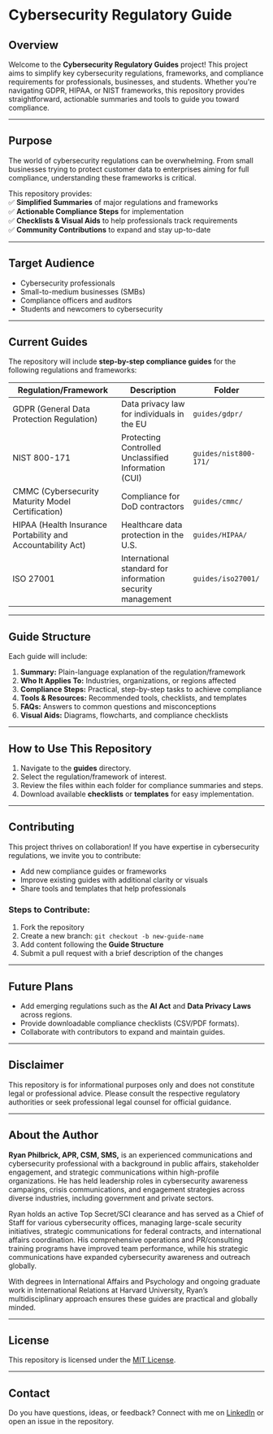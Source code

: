 # **Cybersecurity Regulatory Guide**

## Overview

Welcome to the **Cybersecurity Regulatory Guides** project\! This project aims to simplify key cybersecurity regulations, frameworks, and compliance requirements for professionals, businesses, and students. Whether you're navigating GDPR, HIPAA, or NIST frameworks, this repository provides straightforward, actionable summaries and tools to guide you toward compliance.

---

## Purpose

The world of cybersecurity regulations can be overwhelming. From small businesses trying to protect customer data to enterprises aiming for full compliance, understanding these frameworks is critical.

This repository provides:  
✅ **Simplified Summaries** of major regulations and frameworks  
✅ **Actionable Compliance Steps** for implementation  
✅ **Checklists & Visual Aids** to help professionals track requirements  
✅ **Community Contributions** to expand and stay up-to-date

---

## Target Audience

* Cybersecurity professionals  
* Small-to-medium businesses (SMBs)  
* Compliance officers and auditors  
* Students and newcomers to cybersecurity

---

## Current Guides

The repository will include **step-by-step compliance guides** for the following regulations and frameworks:

| Regulation/Framework | Description | Folder |
| ----- | ----- | ----- |
| GDPR (General Data Protection Regulation) | Data privacy law for individuals in the EU | `guides/gdpr/` |
| NIST 800-171 | Protecting Controlled Unclassified Information (CUI) | `guides/nist800-171/` |
| CMMC (Cybersecurity Maturity Model Certification) | Compliance for DoD contractors | `guides/cmmc/` |
| HIPAA (Health Insurance Portability and Accountability Act) | Healthcare data protection in the U.S. | `guides/HIPAA/` |
| ISO 27001 | International standard for information security management | `guides/iso27001/` |

---

## Guide Structure

Each guide will include:

1. **Summary:** Plain-language explanation of the regulation/framework  
2. **Who It Applies To:** Industries, organizations, or regions affected  
3. **Compliance Steps:** Practical, step-by-step tasks to achieve compliance  
4. **Tools & Resources:** Recommended tools, checklists, and templates  
5. **FAQs:** Answers to common questions and misconceptions  
6. **Visual Aids:** Diagrams, flowcharts, and compliance checklists

---

## How to Use This Repository

1. Navigate to the **guides** directory.  
2. Select the regulation/framework of interest.  
3. Review the files within each folder for compliance summaries and steps.  
4. Download available **checklists** or **templates** for easy implementation.

---

## Contributing

This project thrives on collaboration\! If you have expertise in cybersecurity regulations, we invite you to contribute:

* Add new compliance guides or frameworks  
* Improve existing guides with additional clarity or visuals  
* Share tools and templates that help professionals

### **Steps to Contribute:**

1. Fork the repository  
2. Create a new branch: `git checkout -b new-guide-name`  
3. Add content following the **Guide Structure**  
4. Submit a pull request with a brief description of the changes

---

## Future Plans

* Add emerging regulations such as the **AI Act** and **Data Privacy Laws** across regions.  
* Provide downloadable compliance checklists (CSV/PDF formats).  
* Collaborate with contributors to expand and maintain guides.

---

## Disclaimer

This repository is for informational purposes only and does not constitute legal or professional advice. Please consult the respective regulatory authorities or seek professional legal counsel for official guidance.

---

## About the Author

**Ryan Philbrick, APR, CSM, SMS,** is an experienced communications and cybersecurity professional with a background in public affairs, stakeholder engagement, and strategic communications within high-profile organizations. He has held leadership roles in cybersecurity awareness campaigns, crisis communications, and engagement strategies across diverse industries, including government and private sectors.

Ryan holds an active Top Secret/SCI clearance and has served as a Chief of Staff for various cybersecurity offices, managing large-scale security initiatives, strategic communications for federal contracts, and international affairs coordination. His comprehensive operations and PR/consulting training programs have improved team performance, while his strategic communications have expanded cybersecurity awareness and outreach globally.

With degrees in International Affairs and Psychology and ongoing graduate work in International Relations at Harvard University, Ryan’s multidisciplinary approach ensures these guides are practical and globally minded.

---

## License

This repository is licensed under the [MIT License](https://github.com/philbrcr/cybersecurity-regulatory-guides?tab=MIT-1-ov-file).

---

## Contact

Do you have questions, ideas, or feedback? Connect with me on [LinkedIn](https://www.linkedin.com/in/christopherryanphilbrick) or open an issue in the repository.
